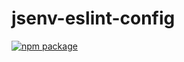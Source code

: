 # jsenv-eslint-config

[![npm package](https://img.shields.io/npm/v/@jsenv/eslint-config.svg)](https://www.npmjs.com/package/@jsenv/eslint-config)
